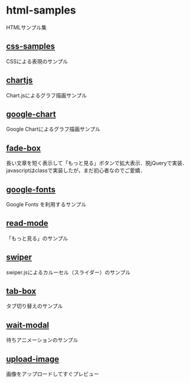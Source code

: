 # html-samples
HTMLサンプル集

## [css-samples](./css-samples/)
CSSによる表現のサンプル

## [chartjs](./chartjs/)
Chart.jsによるグラフ描画サンプル

## [google-chart](./google-chart/)
Google Chartによるグラフ描画サンプル

## [fade-box](./fade-box/)
長い文章を短く表示して「もっと見る」ボタンで拡大表示．脱jQueryで実装．javascriptはclassで実装したが，まだ初心者なのでご愛嬌．

## [google-fonts](./google-fonts/)
Google Fonts を利用するサンプル

## [read-mode](./read-more/)
「もっと見る」のサンプル

## [swiper](./swiper/)
swiper.jsによるカルーセル（スライダー）のサンプル

## [tab-box](./tab-box/)
タブ切り替えのサンプル

## [wait-modal](./wait-modal/)
待ちアニメーションのサンプル

## [upload-image](./upload-image/)
画像をアップロードしてすぐプレビュー
